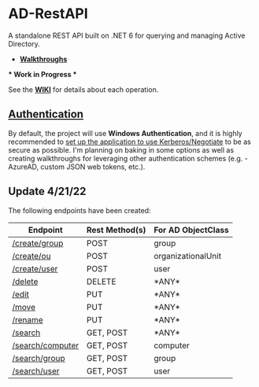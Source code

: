 # AD-RestAPI
A standalone REST API built on .NET 6 for querying and managing Active Directory.

* [__Walkthroughs__](/Walkthroughs)

__* Work in Progress *__

See the [__WIKI__](https://github.com/Yevrag35/AD-RestAPI/wiki) for details about each operation.

## [Authentication](/Walkthroughs/Authentication)

By default, the project will use __Windows Authentication__, and it is highly recommended to [set up the application to use Kerberos/Negotiate](/Walkthroughs/Authentication/Negotiate-NTLM-Kerberos) to be as secure as possible.
I'm planning on baking in some options as well as creating walkthroughs for leveraging other authentication schemes (e.g. - AzureAD, custom JSON web tokens, etc.).

## Update 4/21/22

The following endpoints have been created:

| Endpoint       | Rest Method(s)   | For AD ObjectClass
| ---------------- | ---------------- | ----------------- |
| [/create/group](https://github.com/Yevrag35/AD-RestAPI/wiki/Group-Create)    | POST             | group
| [/create/ou](https://github.com/Yevrag35/AD-RestAPI/wiki/OU-Create)       | POST             | organizationalUnit
| [/create/user](https://github.com/Yevrag35/AD-RestAPI/wiki/User-Create)     | POST             | user
| [/delete](https://github.com/Yevrag35/AD-RestAPI/wiki/Endpoints#delete)          | DELETE           | \*ANY\*
| [/edit](https://github.com/Yevrag35/AD-RestAPI/wiki/Endpoints#edit)            | PUT              | \*ANY\*
| [/move](https://github.com/Yevrag35/AD-RestAPI/wiki/Endpoints#move)            | PUT              | \*ANY\*
| [/rename](https://github.com/Yevrag35/AD-RestAPI/wiki/Endpoints#rename)          | PUT              | \*ANY\*
| [/search](https://github.com/Yevrag35/AD-RestAPI/wiki/Generic-Search)          | GET, POST        | \*ANY\*
| [/search/computer](https://github.com/Yevrag35/AD-RestAPI/wiki/Computer-Query) | GET, POST        | computer
| [/search/group](https://github.com/Yevrag35/AD-RestAPI/wiki/Group-Query)    | GET, POST        | group
| [/search/user](https://github.com/Yevrag35/AD-RestAPI/wiki/User-Query)     | GET, POST        | user